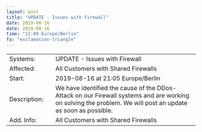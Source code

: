 ```yaml
---
layout: post
title: "UPDATE - Issues with Firewall"
date: 2019-08-16
date: 2019-08-16
time: "21:09 Europe/Berlin"
fa: "exclamation-triangle"
---
```


|                   |   |                                                                      |
|-------------------|---|----------------------------------------------------------------------|
| Systems:          |   | UPDATE - Issues with Firewall|
| Affected:         |   | All Customers with Shared Firewalls |
| Start:            |   | 2019-08-16 at 21:05 Europe/Berlin |
| Description:      |   | We have identified the cause of the DDos-Attack on our Firewall systems and are working on solving the problem. We will post an update as soon as possible. |
| Add. Info:        |   | All Customers with Shared Firewalls |